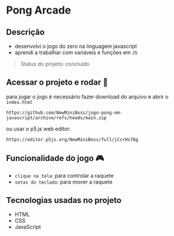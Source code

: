 # Pong Arcade

## Descrição 
- desenvolvi o jogo do zero na linguagem javascript 
- aprendi a trabalhar com variáveis e funções em `JS`

> Status do projeto: concluído

## Acessar o projeto e rodar 📁
para jogar o jogo é necessário fazer download do arquivo e abrir o ``index.html`` 
```
https://github.com/NewMiniBoss/jogo-pong-em-javascript/archive/refs/heads/main.zip
```
ou usar o p5.js web editor:
```
https://editor.p5js.org/NewMiniBoss/full/jCcrHs78g
```

## Funcionalidade do jogo 🎮 
- `clique na tela`: para controlar a raquete
- `setas do teclado`: para mover a raquete

## Tecnologias usadas no projeto
- HTML
- CSS
- JavaScript
